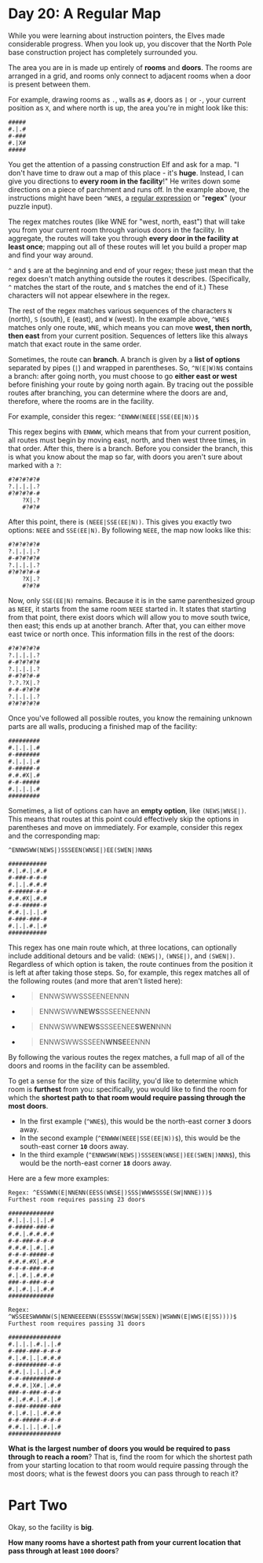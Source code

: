 # Day 20: A Regular Map
While you were learning about instruction pointers, the Elves made considerable progress. When you look up, you discover 
that the North Pole base construction project has completely surrounded you.

The area you are in is made up entirely of **rooms** and **doors**. The rooms are arranged in a grid, and rooms only 
connect to adjacent rooms when a door is present between them.

For example, drawing rooms as `.`, walls as `#`, doors as `|` or `-`, your current position as `X`, and where north is 
up, the area you're in might look like this:
```
#####
#.|.#
#-###
#.|X#
#####
```
You get the attention of a passing construction Elf and ask for a map. "I don't have time to draw out a map of this 
place - it's **huge**. Instead, I can give you directions to **every room in the facility**!" He writes down some 
directions on a piece of parchment and runs off. In the example above, the instructions might have been `^WNE$`, a 
[regular expression](https://en.wikipedia.org/wiki/Regular_expression) or "**regex**" (your puzzle input).

The regex matches routes (like WNE for "west, north, east") that will take you from your current room through various 
doors in the facility. In aggregate, the routes will take you through **every door in the facility at least once**; 
mapping out all of these routes will let you build a proper map and find your way around.

`^` and `$` are at the beginning and end of your regex; these just mean that the regex doesn't match anything outside 
the routes it describes. (Specifically, `^` matches the start of the route, and `$` matches the end of it.) These 
characters will not appear elsewhere in the regex.

The rest of the regex matches various sequences of the characters `N` (north), `S` (south), `E` (east), and `W` (west). 
In the example above, `^WNE$` matches only one route, `WNE`, which means you can move **west, then north, then east** 
from your current position. Sequences of letters like this always match that exact route in the same order.

Sometimes, the route can **branch**. A branch is given by a **list of options** separated by pipes (`|`) and wrapped in 
parentheses. So, `^N(E|W)N$` contains a branch: after going north, you must choose to go **either east or west** before 
finishing your route by going north again. By tracing out the possible routes after branching, you can determine where 
the doors are and, therefore, where the rooms are in the facility.

For example, consider this regex: `^ENWWW(NEEE|SSE(EE|N))$`

This regex begins with `ENWWW`, which means that from your current position, all routes must begin by moving east, 
north, and then west three times, in that order. After this, there is a branch. Before you consider the branch, this is 
what you know about the map so far, with doors you aren't sure about marked with a `?`:
```
#?#?#?#?#
?.|.|.|.?
#?#?#?#-#
    ?X|.?
    #?#?#
```
After this point, there is `(NEEE|SSE(EE|N))`. This gives you exactly two options: `NEEE` and `SSE(EE|N)`. By following 
`NEEE`, the map now looks like this:
```
#?#?#?#?#
?.|.|.|.?
#-#?#?#?#
?.|.|.|.?
#?#?#?#-#
    ?X|.?
    #?#?#
```
Now, only `SSE(EE|N)` remains. Because it is in the same parenthesized group as `NEEE`, it starts from the same room 
`NEEE` started in. It states that starting from that point, there exist doors which will allow you to move south twice, 
then east; this ends up at another branch. After that, you can either move east twice or north once. This information 
fills in the rest of the doors:
```
#?#?#?#?#
?.|.|.|.?
#-#?#?#?#
?.|.|.|.?
#-#?#?#-#
?.?.?X|.?
#-#-#?#?#
?.|.|.|.?
#?#?#?#?#
```
Once you've followed all possible routes, you know the remaining unknown parts are all walls, producing a finished map 
of the facility:
```
#########
#.|.|.|.#
#-#######
#.|.|.|.#
#-#####-#
#.#.#X|.#
#-#-#####
#.|.|.|.#
#########
```
Sometimes, a list of options can have an **empty option**, like `(NEWS|WNSE|)`. This means that routes at this point 
could effectively skip the options in parentheses and move on immediately. For example, consider this regex and the 
corresponding map:
```
^ENNWSWW(NEWS|)SSSEEN(WNSE|)EE(SWEN|)NNN$

###########
#.|.#.|.#.#
#-###-#-#-#
#.|.|.#.#.#
#-#####-#-#
#.#.#X|.#.#
#-#-#####-#
#.#.|.|.|.#
#-###-###-#
#.|.|.#.|.#
###########
```
This regex has one main route which, at three locations, can optionally include additional detours and be valid: 
`(NEWS|)`, `(WNSE|)`, and `(SWEN|)`. Regardless of which option is taken, the route continues from the position it is 
left at after taking those steps. So, for example, this regex matches all of the following routes (and more that aren't 
listed here):
* > ENNWSWWSSSEENEENNN
* > ENNWSWW**NEWS**SSSEENEENNN
* > ENNWSWW**NEWS**SSSEENEE**SWEN**NNN
* > ENNWSWWSSSEEN**WNSE**EENNN

By following the various routes the regex matches, a full map of all of the doors and rooms in the facility can be 
assembled.

To get a sense for the size of this facility, you'd like to determine which room is **furthest** from you: specifically, 
you would like to find the room for which the **shortest path to that room would require passing through the most 
doors**.
* In the first example (`^WNE$`), this would be the north-east corner **`3`** doors away.
* In the second example (`^ENWWW(NEEE|SSE(EE|N))$`), this would be the south-east corner **`10`** doors away.
* In the third example (`^ENNWSWW(NEWS|)SSSEEN(WNSE|)EE(SWEN|)NNN$`), this would be the north-east corner **`18`** doors 
away.

Here are a few more examples:
```
Regex: ^ESSWWN(E|NNENN(EESS(WNSE|)SSS|WWWSSSSE(SW|NNNE)))$
Furthest room requires passing 23 doors

#############
#.|.|.|.|.|.#
#-#####-###-#
#.#.|.#.#.#.#
#-#-###-#-#-#
#.#.#.|.#.|.#
#-#-#-#####-#
#.#.#.#X|.#.#
#-#-#-###-#-#
#.|.#.|.#.#.#
###-#-###-#-#
#.|.#.|.|.#.#
#############
```
```
Regex: ^WSSEESWWWNW(S|NENNEEEENN(ESSSSW(NWSW|SSEN)|WSWWN(E|WWS(E|SS))))$
Furthest room requires passing 31 doors

###############
#.|.|.|.#.|.|.#
#-###-###-#-#-#
#.|.#.|.|.#.#.#
#-#########-#-#
#.#.|.|.|.|.#.#
#-#-#########-#
#.#.#.|X#.|.#.#
###-#-###-#-#-#
#.|.#.#.|.#.|.#
#-###-#####-###
#.|.#.|.|.#.#.#
#-#-#####-#-#-#
#.#.|.|.|.#.|.#
###############
```
**What is the largest number of doors you would be required to pass through to reach a room**? That is, find the room 
for which the shortest path from your starting location to that room would require passing through the most doors; what 
is the fewest doors you can pass through to reach it?

# Part Two
Okay, so the facility is **big**.

**How many rooms have a shortest path from your current location that pass through at least `1000` doors**?
